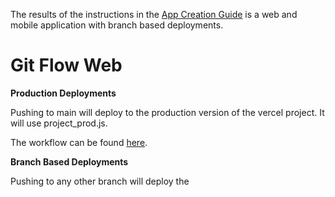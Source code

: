 
The results of the instructions in the [App Creation Guide](./AppCreation.md) is a web and mobile application with branch based deployments.

# Git Flow Web

**Production Deployments**

Pushing to main will deploy to the production version of the vercel project. It will use project_prod.js.

The workflow can be found [here](../../.github/workflows/web-deploy-production.yml).

**Branch Based Deployments**

Pushing to any other branch will deploy the  
